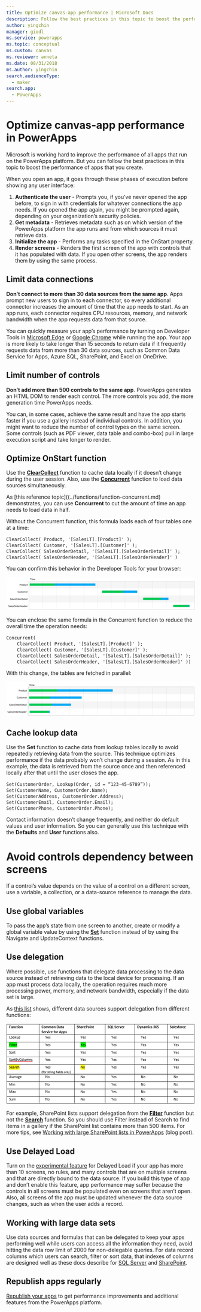 ```yaml
---
title: Optimize canvas-app performance | Microsoft Docs
description: Follow the best practices in this topic to boost the performance of canvas apps that you create in PowerApps. 
author: yingchin
manager: giodl
ms.service: powerapps
ms.topic: conceptual
ms.custom: canvas
ms.reviewer: anneta
ms.date: 08/31/2018
ms.author: yingchin
search.audienceType: 
  - maker
search.app: 
  - PowerApps
---
```

# Optimize canvas-app performance in PowerApps
Microsoft is working hard to improve the performance of all apps that run on the PowerApps platform. 
But you can follow the best practices in this topic to boost the performance of apps that you create.

When you open an app, it goes through these phases of execution before showing any user interface: 
1. **Authenticate the user** - Prompts you, if you’ve never opened the app before, to sign in with credentials for whatever connections
the app needs. If you opened the app again, you might be prompted again, depending on your organization’s security policies. 
2. **Get metadata** - Retrieves metadata such as on which version of the PowerApps platform the app runs and from which sources it must 
retrieve data. 
3. **Initialize the app** - Performs any tasks specified in the OnStart property. 
4. **Render screens** - Renders the first screen of the app with controls that it has populated with data. If you open other screens, 
the app renders them by using the same process.  

## Limit data connections 
**Don’t connect to more than 30 data sources from the same app**. Apps prompt new users to sign in to each connector, so every 
additional connector increases the amount of time that the app needs to start. As an app runs, each connector requires CPU resources,
memory, and network bandwidth when the app requests data from that source. 

You can quickly measure your app’s performance by turning on Developer Tools in [Microsoft Edge](https://docs.microsoft.com/microsoft-edge/devtools-guide/network) or [Google Chrome](https://developers.google.com/web/tools/chrome-devtools/network-performance/) while running the app. Your app is more likely to take longer than 15 seconds to return data if it frequently requests
data from more than 30 data sources, such as Common Data Service for Apps, Azure SQL, SharePoint, and Excel on OneDrive.  

## Limit number of controls 
**Don’t add more than 500 controls to the same app**. PowerApps generates an HTML DOM to render each control. The more controls you add,
the more generation time PowerApps needs. 

You can, in some cases, achieve the same result and have the app starts faster if you use a gallery instead of individual controls. In
addition, you might want to reduce the number of control types on the same screen.  Some controls (such as PDF viewer, data table and
combo-box) pull in large execution script and take longer to render. 

## Optimize OnStart function
Use the [**ClearCollect**](../functions/function-clearcollect.md) function to cache data locally if it doesn’t change during the user session. Also, use the [**Concurrent**](../functions/function-concurrent.md) function to load data sources simultaneously.

As [this reference topic]((../functions/function-concurrent.md) demonstrates, you can
use **Concurrent** to cut the amount of time an app needs to load data in half.

Without the Concurrent function, this formula loads each of four tables one at a time:

	ClearCollect( Product, '[SalesLT].[Product]' );
	ClearCollect( Customer, '[SalesLT].[Customer]' );
	ClearCollect( SalesOrderDetail, '[SalesLT].[SalesOrderDetail]' );
	ClearCollect( SalesOrderHeader, '[SalesLT].[SalesOrderHeader]' )

You can confirm this behavior in the Developer Tools for your browser:

![Serial ClearCollect](./media/PerfConcurrent-1.png)
	
You can enclose the same formula in the Concurrent function to reduce the overall time the operation needs:

	Concurrent(	
		ClearCollect( Product, '[SalesLT].[Product]' );
		ClearCollect( Customer, '[SalesLT].[Customer]' );
		ClearCollect( SalesOrderDetail, '[SalesLT].[SalesOrderDetail]' );
		ClearCollect( SalesOrderHeader, '[SalesLT].[SalesOrderHeader]' ))
		
With this change, the tables are fetched in parallel: 

![Parellel ClearCollect](./media/PerfConcurrent-2.png)	

## Cache lookup data
Use the **Set** function to cache data from lookup tables locally to avoid repeatedly retrieving data from the source. This technique
optimizes performance if the data probably won’t change during a session. As in this example, the data is retrieved from the source once
and then referenced locally after that until the user closes the app. 

	Set(CustomerOrder, Lookup(Order, id = “123-45-6789”));
	Set(CustomerName, CustomerOrder.Name);
	Set(CustomerAddress, CustomerOrder.Address);
	Set(CustomerEmail, CustomerOrder.Email);
	Set(CustomerPhone, CustomerOrder.Phone);

Contact information doesn’t change frequently, and neither do default values and user information. So you can generally use this 
technique with the **Defaults** and **User** functions also. 

# Avoid controls dependency between screens
If a control’s value depends on the value of a control on a different screen, use a variable, a collection, or a data-source reference to manage the data.

## Use global variables
To pass the app’s state from one screen to another, create or modify a global variable value by using the [**Set**](../functions/function-set.md) function instead of by using the Navigate and UpdateContext functions.

## Use delegation
Where possible, use functions that delegate data processing to the data source instead of retrieving data to the local device for processing. If an app must process data locally, the operation requires much more processing power, memory, and network bandwidth, especially if the data set is large.

As [this list](delegation-list.md) shows, different data sources support delegation from different functions:

![Use delegatuin](./media/PerfDelegation.png)

For example, SharePoint lists support delegation from the [**Filter**](../functions/function-filter.md) function but not the [**Search**](../functions/function-searchr.md) function. So you should use Filter instead of Search to find items in a gallery if the SharePoint list contains more than 500 items. For more tips, see [Working with large SharePoint lists in PowerApps](https://powerapps.microsoft.com/blog/powerapps-now-supports-working-with-more-than-256-items-in-sharepoint-lists/) (blog post). 

## Use Delayed Load
Turn on the [experimental feature](working-with-experimental.md) for Delayed Load if your app has more than 10 screens, no rules, and many controls that are on multiple screens and that are directly bound to the data source.  If you build this type of app and don’t enable this feature, app performance may suffer because the controls in all screens must be populated even on screens that aren’t open. Also, all screens of the app must be updated whenever the data source changes, such as when the user adds a record.

## Working with large data sets
Use data sources and formulas that can be delegated to keep your apps performing well while users can access all the information they need, avoid hitting the data row limit of 2000 for non-delegable queries. 
For data record columns which users can search, filter or sort data,  that indexes of columns are designed well as these docs describe for [SQL Server](https://docs.microsoft.com/sql/relational-databases/sql-server-index-design-guide?view=sql-server-2017) and [SharePoint](https://support.office.com/article/Add-an-index-to-a-SharePoint-column-f3f00554-b7dc-44d1-a2ed-d477eac463b0).  

## Republish apps regularly
[Republish your apps](https://powerapps.microsoft.com/blog/republish-your-apps-to-get-performance-improvements-and-additional-features/) to get performance improvements and additional features from the PowerApps platform.
